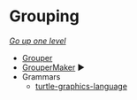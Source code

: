 # Grouping

[_Go up one level_](readme.md)

- [Grouper](Grouper.java)
- [GrouperMaker](GrouperMaker.java) :arrow_forward:
- Grammars
  - [turtle-graphics-language](../../res/ncx/turtle-graphics-language.ncx)
